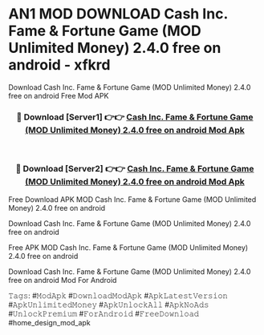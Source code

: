 # AN1 MOD DOWNLOAD Cash Inc. Fame & Fortune Game (MOD Unlimited Money) 2.4.0 free on android - xfkrd
Download Cash Inc. Fame & Fortune Game (MOD Unlimited Money) 2.4.0 free on android Free Mod APK

<div align="center">
<h3>🔴 Download [Server1] 👉👉 <a href="https://apk-comot.site?title=Cash_Inc._Fame_&_Fortune_Game_(MOD_Unlimited_Money)_2.4.0_free_on_android">Cash Inc. Fame & Fortune Game (MOD Unlimited Money) 2.4.0 free on android Mod Apk</a></h3><br>

<h3>🔴 Download [Server2] 👉👉 <a href="https://apk-comot.site?title=Cash_Inc._Fame_&_Fortune_Game_(MOD_Unlimited_Money)_2.4.0_free_on_android">Cash Inc. Fame & Fortune Game (MOD Unlimited Money) 2.4.0 free on android Mod Apk</a></h3>
</div>


Free Download APK MOD Cash Inc. Fame & Fortune Game (MOD Unlimited Money) 2.4.0 free on android

Download Cash Inc. Fame & Fortune Game (MOD Unlimited Money) 2.4.0 free on android 

Free APK MOD Cash Inc. Fame & Fortune Game (MOD Unlimited Money) 2.4.0 free on android 

Download Cash Inc. Fame & Fortune Game (MOD Unlimited Money) 2.4.0 free on android Mod For Android

𝚃𝚊𝚐𝚜: #𝙼𝚘𝚍𝙰𝚙𝚔 #𝙳𝚘𝚠𝚗𝚕𝚘𝚊𝚍𝙼𝚘𝚍𝙰𝚙𝚔 #𝙰𝚙𝚔𝙻𝚊𝚝𝚎𝚜𝚝𝚅𝚎𝚛𝚜𝚒𝚘𝚗 #𝙰𝚙𝚔𝚄𝚗𝚕𝚒𝚖𝚒𝚝𝚎𝚍𝙼𝚘𝚗𝚎𝚢 #𝙰𝚙𝚔𝚄𝚗𝚕𝚘𝚌𝚔𝙰𝚕𝚕 #𝙰𝚙𝚔𝙽𝚘𝙰𝚍𝚜 #𝚄𝚗𝚕𝚘𝚌𝚔𝙿𝚛𝚎𝚖𝚒𝚞𝚖 #𝙵𝚘𝚛𝙰𝚗𝚍𝚛𝚘𝚒𝚍 #𝙵𝚛𝚎𝚎𝙳𝚘𝚠𝚗𝚕𝚘𝚊𝚍 #home_design_mod_apk